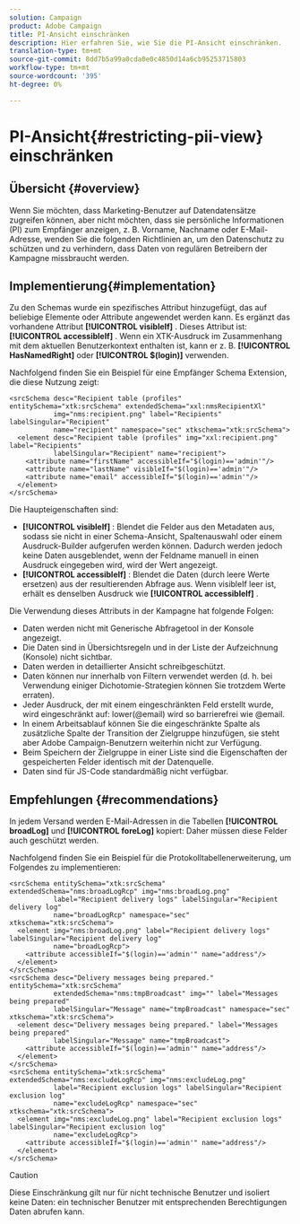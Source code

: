 ```yaml
---
solution: Campaign
product: Adobe Campaign
title: PI-Ansicht einschränken
description: Hier erfahren Sie, wie Sie die PI-Ansicht einschränken.
translation-type: tm+mt
source-git-commit: 8dd7b5a99a0cda0e0c4850d14a6cb95253715803
workflow-type: tm+mt
source-wordcount: '395'
ht-degree: 0%

---
```


# PI-Ansicht{#restricting-pii-view} einschränken

## Übersicht {#overview}

Wenn Sie möchten, dass Marketing-Benutzer auf Datendatensätze zugreifen können, aber nicht möchten, dass sie persönliche Informationen (PI) zum Empfänger anzeigen, z. B. Vorname, Nachname oder E-Mail-Adresse, wenden Sie die folgenden Richtlinien an, um den Datenschutz zu schützen und zu verhindern, dass Daten von regulären Betreibern der Kampagne missbraucht werden.

## Implementierung{#implementation}

Zu den Schemas wurde ein spezifisches Attribut hinzugefügt, das auf beliebige Elemente oder Attribute angewendet werden kann. Es ergänzt das vorhandene Attribut **[!UICONTROL visibleIf]** . Dieses Attribut ist: **[!UICONTROL accessibleIf]** . Wenn ein XTK-Ausdruck im Zusammenhang mit dem aktuellen Benutzerkontext enthalten ist, kann er z. B. **[!UICONTROL HasNamedRight]** oder **[!UICONTROL $(login)]** verwenden.

Nachfolgend finden Sie ein Beispiel für eine Empfänger Schema Extension, die diese Nutzung zeigt:

```
<srcSchema desc="Recipient table (profiles" entitySchema="xtk:srcSchema" extendedSchema="xxl:nmsRecipientXl"
           img="nms:recipient.png" label="Recipients" labelSingular="Recipient"
           name="recipient" namespace="sec" xtkschema="xtk:srcSchema">
  <element desc="Recipient table (profiles" img="xxl:recipient.png" label="Recipients"
           labelSingular="Recipient" name="recipient">
    <attribute name="firstName" accessibleIf="$(login)=='admin'"/>
    <attribute name="lastName" visibleIf="$(login)=='admin'"/>
    <attribute name="email" accessibleIf="$(login)=='admin'"/>
  </element>
</srcSchema>
```

Die Haupteigenschaften sind:

* **[!UICONTROL visibleIf]** : Blendet die Felder aus den Metadaten aus, sodass sie nicht in einer Schema-Ansicht, Spaltenauswahl oder einem Ausdruck-Builder aufgerufen werden können. Dadurch werden jedoch keine Daten ausgeblendet, wenn der Feldname manuell in einen Ausdruck eingegeben wird, wird der Wert angezeigt.
* **[!UICONTROL accessibleIf]** : Blendet die Daten (durch leere Werte ersetzen) aus der resultierenden Abfrage aus. Wenn visibleIf leer ist, erhält es denselben Ausdruck wie **[!UICONTROL accessibleIf]** .

Die Verwendung dieses Attributs in der Kampagne hat folgende Folgen:

* Daten werden nicht mit Generische Abfragetool in der Konsole angezeigt.
* Die Daten sind in Übersichtsregeln und in der Liste der Aufzeichnung (Konsole) nicht sichtbar.
* Daten werden in detaillierter Ansicht schreibgeschützt.
* Daten können nur innerhalb von Filtern verwendet werden (d. h. bei Verwendung einiger Dichotomie-Strategien können Sie trotzdem Werte erraten).
* Jeder Ausdruck, der mit einem eingeschränkten Feld erstellt wurde, wird eingeschränkt auf: lower(@email) wird so barrierefrei wie @email.
* In einem Arbeitsablauf können Sie die eingeschränkte Spalte als zusätzliche Spalte der Transition der Zielgruppe hinzufügen, sie steht aber Adobe Campaign-Benutzern weiterhin nicht zur Verfügung.
* Beim Speichern der Zielgruppe in einer Liste sind die Eigenschaften der gespeicherten Felder identisch mit der Datenquelle.
* Daten sind für JS-Code standardmäßig nicht verfügbar.

## Empfehlungen {#recommendations}

In jedem Versand werden E-Mail-Adressen in die Tabellen **[!UICONTROL broadLog]** und **[!UICONTROL foreLog]** kopiert: Daher müssen diese Felder auch geschützt werden.

Nachfolgend finden Sie ein Beispiel für die Protokolltabellenerweiterung, um Folgendes zu implementieren:

```
<srcSchema entitySchema="xtk:srcSchema" extendedSchema="nms:broadLogRcp" img="nms:broadLog.png"
           label="Recipient delivery logs" labelSingular="Recipient delivery log"
           name="broadLogRcp" namespace="sec" xtkschema="xtk:srcSchema">
  <element img="nms:broadLog.png" label="Recipient delivery logs" labelSingular="Recipient delivery log"
           name="broadLogRcp">
    <attribute accessibleIf="$(login)=='admin'" name="address"/>
  </element>
</srcSchema>
<srcSchema desc="Delivery messages being prepared." entitySchema="xtk:srcSchema"
           extendedSchema="nms:tmpBroadcast" img="" label="Messages being prepared"
           labelSingular="Message" name="tmpBroadcast" namespace="sec" xtkschema="xtk:srcSchema">
  <element desc="Delivery messages being prepared." label="Messages being prepared"
           labelSingular="Message" name="tmpBroadcast">
    <attribute accessibleIf="$(login)=='admin'" name="address"/>
  </element>
</srcSchema>
<srcSchema entitySchema="xtk:srcSchema" extendedSchema="nms:excludeLogRcp" img="nms:excludeLog.png"
           label="Recipient exclusion logs" labelSingular="Recipient exclusion log"
           name="excludeLogRcp" namespace="sec" xtkschema="xtk:srcSchema">
  <element img="nms:excludeLog.png" label="Recipient exclusion logs" labelSingular="Recipient exclusion log"
           name="excludeLogRcp">
    <attribute accessibleIf="$(login)=='admin'" name="address"/>
  </element>
</srcSchema>
```

>[!CAUTION]
>
>Diese Einschränkung gilt nur für nicht technische Benutzer und isoliert keine Daten: ein technischer Benutzer mit entsprechenden Berechtigungen Daten abrufen kann.
